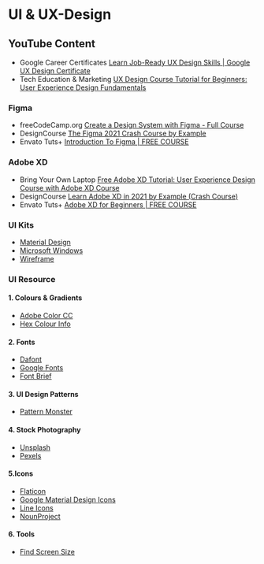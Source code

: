 # UI & UX-Design

## YouTube Content
- Google Career Certificates [Learn Job-Ready UX Design Skills | Google UX Design Certificate](https://www.youtube.com/c/GoogleCareerCertificates/playlists?view=50&shelf_id=6)
- Tech Education & Marketing [UX Design Course Tutorial for Beginners: User Experience Design Fundamentals
](https://youtu.be/uL2ZB7XXIgg)

### Figma
- freeCodeCamp.org [Create a Design System with Figma - Full Course](https://youtu.be/RYDiDpW2VkM?list=PLxGTz6B845jQzRe7r1nkKveGRNujX3f4d)
- DesignCourse [The Figma 2021 Crash Course by Example](https://youtu.be/Gu1so3pz4bA)
- Envato Tuts+ [Introduction To Figma | FREE COURSE](https://youtu.be/g6rQFP9zCAM)

### Adobe XD
- Bring Your Own Laptop [Free Adobe XD Tutorial: User Experience Design Course with Adobe XD Course](https://youtu.be/68w2VwalD5w)
- DesignCourse [Learn Adobe XD in 2021 by Example (Crash Course)
](https://youtu.be/3rQ-eTmWah0?list=PLxGTz6B845jQzRe7r1nkKveGRNujX3f4d)
- Envato Tuts+ [Adobe XD for Beginners | FREE COURSE](https://youtu.be/WEljsc2jorI)

### UI Kits

- [Material Design](https://material.io/resources)
- [Microsoft Windows](https://www.adobe.com/in/products/xd/features/ui-kits.html)
- [Wireframe](https://www.behance.net/gallery/55462459/Wires-wireframe-kits-for-Adobe-XD)

### UI Resource

#### 1. Colours & Gradients
- [Adobe Color CC](https://color.adobe.com/create/color-wheel/)
- [Hex Colour Info](https://hexcolorpedia.com)
#### 2. Fonts </b>
- [Dafont](https://www.dafont.com/)
- [Google Fonts](https://fonts.google.com/)
- [Font Brief](https://www.fontbrief.com)
#### 3. UI Design Patterns
- [Pattern Monster](https://pattern.monster)
#### 4. Stock Photography
- [Unsplash](https://unsplash.com/)
- [Pexels](https://www.pexels.com/)
#### 5.Icons
- [Flaticon](https://www.flaticon.com/)
- [Google Material Design Icons](https://github.com/google/material-design-icons/releases/tag/1.0.0)
- [Line Icons](https://dribbble.com/shots/16308572-6000-Free-Icons-Vuesax-Edited-Ver)
- [NounProject](https://thenounproject.com/)
#### 6. Tools
- [Find Screen Size](https://www.screensizes.app)
